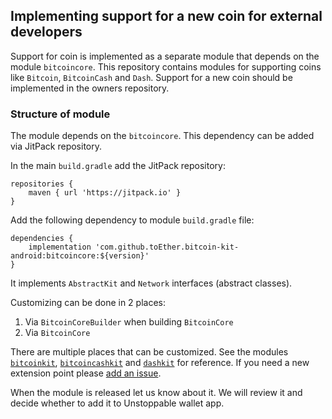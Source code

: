 ## Implementing support for a new coin for external developers

Support for coin is implemented as a separate module that depends on the module `bitcoincore`. This repository contains modules for supporting coins like `Bitcoin`, `BitcoinCash` and `Dash`. Support for a new coin should be implemented in the owners repository.

### Structure of module

The module depends on the `bitcoincore`. This dependency can be added via JitPack repository. 

In the main `build.gradle` add the JitPack repository:

```
repositories {
    maven { url 'https://jitpack.io' }
}
```

Add the following dependency to module `build.gradle` file:

```
dependencies {
    implementation 'com.github.toEther.bitcoin-kit-android:bitcoincore:${version}'
}
```

It implements `AbstractKit` and `Network` interfaces (abstract classes). 

Customizing can be done in 2 places:

1. Via `BitcoinCoreBuilder` when building `BitcoinCore`
2. Via `BitcoinCore`

There are multiple places that can be customized. See the modules [`bitcoinkit`](bitcoinkit), [`bitcoincashkit`](bitcoincashkit) and [`dashkit`](dashkit) for reference. If you need a new extension point please [add an issue](https://github.com/horizontalsystems/bitcoin-kit-android/issues/new).

When the module is released let us know about it. We will review it and decide whether to add it to Unstoppable wallet app.
